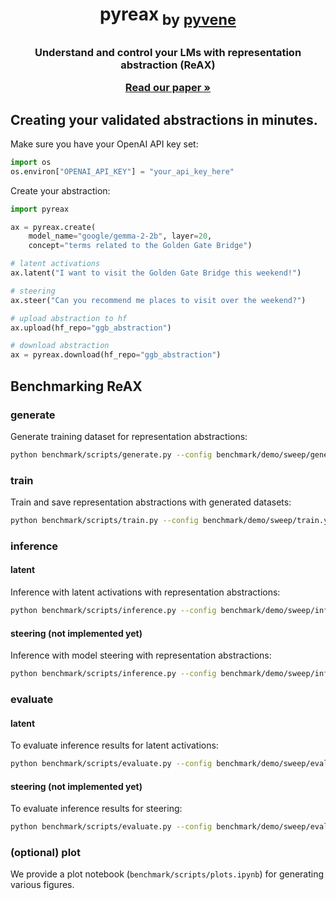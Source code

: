 <h1 align="center"> <p>pyreax<sub> by <a href="https://github.com/stanfordnlp/pyvene">pyvene</a></sub></p></h1>
<h3 align="center">
    <p>Understand and control your LMs with representation abstraction (ReAX)</p>
    <a href=""><strong>Read our paper »</strong></a></a>
</h3>

## Creating your validated abstractions in minutes.

Make sure you have your OpenAI API key set:
```python
import os
os.environ["OPENAI_API_KEY"] = "your_api_key_here"
```

Create your abstraction:
```python
import pyreax

ax = pyreax.create(
    model_name="google/gemma-2-2b", layer=20,
    concept="terms related to the Golden Gate Bridge")

# latent activations
ax.latent("I want to visit the Golden Gate Bridge this weekend!")

# steering
ax.steer("Can you recommend me places to visit over the weekend?")

# upload abstraction to hf
ax.upload(hf_repo="ggb_abstraction")

# download abstraction
ax = pyreax.download(hf_repo="ggb_abstraction")
```

## Benchmarking ReAX

### generate
Generate training dataset for representation abstractions:
```bash
python benchmark/scripts/generate.py --config benchmark/demo/sweep/generate.yaml
```

### train
Train and save representation abstractions with generated datasets:
```bash
python benchmark/scripts/train.py --config benchmark/demo/sweep/train.yaml
```

### inference

#### latent
Inference with latent activations with representation abstractions:
```bash
python benchmark/scripts/inference.py --config benchmark/demo/sweep/inference.yaml --mode latent
```

#### steering (not implemented yet)
Inference with model steering with representation abstractions:
```bash
python benchmark/scripts/inference.py --config benchmark/demo/sweep/inference.yaml --mode steer
```

### evaluate

#### latent
To evaluate inference results for latent activations:
```bash
python benchmark/scripts/evaluate.py --config benchmark/demo/sweep/evaluate.yaml --mode latent
```

#### steering (not implemented yet)
To evaluate inference results for steering:
```bash
python benchmark/scripts/evaluate.py --config benchmark/demo/sweep/evaluate.yaml --mode steer
```

### (optional) plot

We provide a plot notebook (`benchmark/scripts/plots.ipynb`) for generating various figures.

